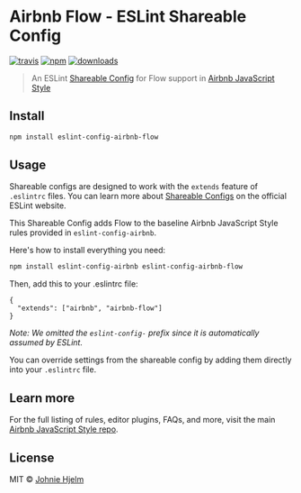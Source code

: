 # Airbnb Flow - ESLint Shareable Config
[![travis][travis-image]][travis-url]
[![npm][npm-image]][npm-url]
[![downloads][downloads-image]][downloads-url]

[travis-image]: https://img.shields.io/travis/johnie/eslint-config-airbnb-flow/master.svg
[travis-url]: https://travis-ci.org/johnie/eslint-config-airbnb-flow
[npm-image]: https://img.shields.io/npm/v/eslint-config-airbnb-flow.svg
[npm-url]: https://npmjs.org/package/eslint-config-airbnb-flow
[downloads-image]: https://img.shields.io/npm/dm/eslint-config-airbnb-flow.svg
[downloads-url]: https://npmjs.org/package/eslint-config-airbnb-flow

> An ESLint [Shareable Config](http://eslint.org/docs/developer-guide/shareable-configs) for Flow support in [Airbnb JavaScript Style](https://github.com/airbnb/javascript)

## Install

```bash
npm install eslint-config-airbnb-flow
```

## Usage

Shareable configs are designed to work with the `extends` feature of `.eslintrc` files.
You can learn more about [Shareable Configs](http://eslint.org/docs/developer-guide/shareable-configs) on the official ESLint website.

This Shareable Config adds Flow to the baseline Airbnb JavaScript Style rules provided in `eslint-config-airbnb`.

Here's how to install everything you need:

```bash
npm install eslint-config-airbnb eslint-config-airbnb-flow
```

Then, add this to your .eslintrc file:

```
{
  "extends": ["airbnb", "airbnb-flow"]
}
```

*Note: We omitted the `eslint-config-` prefix since it is automatically assumed by ESLint.*

You can override settings from the shareable config by adding them directly into your `.eslintrc` file.

## Learn more

For the full listing of rules, editor plugins, FAQs, and more, visit the main [Airbnb JavaScript Style repo](https://github.com/airbnb/javascript).

## License

MIT © [Johnie Hjelm](https://johnie.com)
